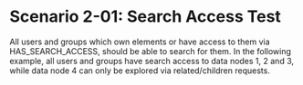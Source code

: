 # Scenario 2-01: Search Access Test

All users and groups which own elements or have access to them via HAS_SEARCH_ACCESS, should be able to search for them.
In the following example, all users and groups have search access to data nodes 1, 2 and 3, while data node 4 can only
be explored via related/children requests.

<div id="graph" class="graph-container" style="height:1000px"></div>

<script>
renderGraph(document.getElementById('graph'), {
  nodes: [
    { id: 'user1', ...userNode, label: 'User 1' },
    { id: 'user2', ...userNode, label: 'User 2' },
    { id: 'user3', ...userNode, label: 'User 3' },
    { id: 'user4', ...userNode, label: 'User 4' },
    { id: 'user5', ...userNode, label: 'User 5' },
    { id: 'user6', ...userNode, label: 'User 6' },
    { id: 'user7', ...userNode, label: 'User 7' },
    { id: 'group1', ...groupNode, label: 'Group 1' },
    { id: 'group2', ...groupNode, label: 'Group 2' },
    { id: 'group3', ...groupNode, label: 'Group 3' },
    { id: 'group4', ...groupNode, label: 'Group 4' },
    { id: 'data1', ...dataNode, label: 'Data 1' },
    { id: 'data2', ...dataNode, label: 'Data 2' },
    { id: 'data3', ...dataNode, label: 'Data 3' },
    { id: 'data4', ...dataNode, label: 'Data 4' },
  ],
  edges: [
    { source: 'user1', target: 'data1', label: 'OWNS 1' },
    { source: 'user3', target: 'data1', label: 'OWNS 2' },
    { source: 'group3', target: 'data1', label: 'OWNS 3' },
    { source: 'data1', target: 'data2', label: 'OWNS 4' },
    { source: 'user3', target: 'group1', label: 'IS_IN_GROUP 1' },
    { source: 'user4', target: 'group1', label: 'IS_IN_GROUP 2' },
    { source: 'group2', target: 'group1', label: 'IS_IN_GROUP 3' },
    { source: 'user5', target: 'group2', label: 'IS_IN_GROUP 4' },
    { source: 'user6', target: 'group3', label: 'IS_IN_GROUP 5' },
    { source: 'group4', target: 'group3', label: 'IS_IN_GROUP 6' },
    { source: 'user7', target: 'group4', label: 'IS_IN_GROUP 7' },
    { source: 'user2', target: 'data1', label: 'HAS_READ_ACCESS 1' },
    { source: 'group1', target: 'data1', label: 'HAS_READ_ACCESS 2' },
    { source: 'data2', target: 'data3', label: 'HAS_READ_ACCESS 3' },
    { source: 'data3', target: 'data4', label: 'HAS_READ_ACCESS 4' },
    { source: 'user2', target: 'data1', label: 'HAS_SEARCH_ACCESS 1' },
    { source: 'group1', target: 'data1', label: 'HAS_SEARCH_ACCESS 2' },
    { source: 'data2', target: 'data3', label: 'HAS_SEARCH_ACCESS 3' },
  ]
});
</script>
